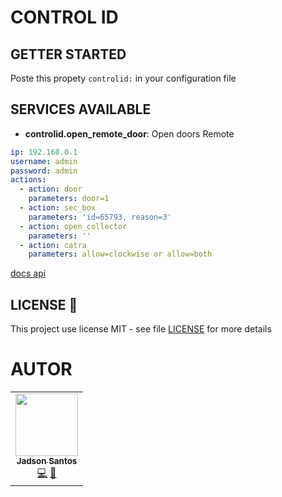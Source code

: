 # CONTROL ID


## GETTER STARTED

Poste this propety `controlid:` in your configuration file

## SERVICES AVAILABLE

* **controlid.open_remote_door**: Open doors Remote


```yaml
ip: 192.168.0.1
username: admin
password: admin
actions:
  - action: door
    parameters: door=1
  - action: sec_box
    parameters: 'id=65793, reason=3'
  - action: open_collector
    parameters: ''
  - action: catra
    parameters: allow=clockwise or allow=both
```


[docs api](https://www.controlid.com.br/docs/access-api-pt/acoes/abertura-remota-porta-e-catraca/#exemplo-abrir-rele-idaccessidfitidbox)


## LICENSE 📝

This project use license MIT - see file [LICENSE](LICENSE) for more details
# AUTOR

<table>
  <tr>
    <td align="center"><a href="https://github.com/jadson179"><img src="https://avatars0.githubusercontent.com/u/42282908?s=460&u=79ce909209ebf14da91a2d2517c9b0f9e378a4e1&v=4" width="100px;" alt=""/><br /><sub><b>Jadson Santos</b></sub></a><br /><a href="https://github.com/jadson179/controlid/commits?author=jadson179" title="Code">💻</a> <a href="https://github.com/jadson179" title="Design">🎨</a></td>
  <tr>
</table>
